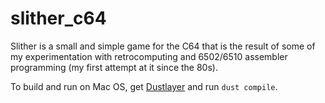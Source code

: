 slither_c64
===========
Slither is a small and simple game for the C64 that is the result of some of my
experimentation with retrocomputing and 6502/6510 assembler programming (my
first attempt at it since the 80s).

To build and run on Mac OS, get [Dustlayer](http://www.dustlayer.com) and run
`dust compile`.
